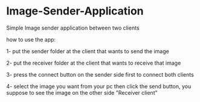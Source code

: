 # Image-Sender-Application

Simple Image sender application between two clients

how to use the app:

1- put the sender folder at the client that wants to send the image

2- put the receiver folder at the client that wants to receive that image 

3- press the connect button on the sender side first to connect both clients

4- select the image you want from your pc then click the send button, you suppose to see the image on the other side "Receiver client"

